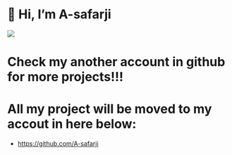#  👋 Hi, I’m A-safarji


![](https://visitor-badge.glitch.me/badge?page_id=safarji.safarji)
# Check my another account in github for more projects!!!

# All my project will be moved to my accout in here below:

* https://github.com/A-safarji



<!---
safarji/safarji is a ✨ special ✨ repository because its `README.md` (this file) appears on your GitHub profile.
You can click the Preview link to take a look at your changes.
--->
